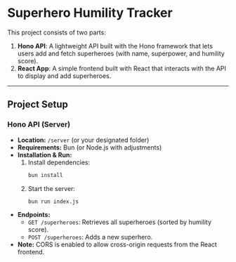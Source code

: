 # Superhero Humility Tracker

This project consists of two parts:

1. **Hono API**: A lightweight API built with the Hono framework that lets users add and fetch superheroes (with name, superpower, and humility score).  
2. **React App**: A simple frontend built with React that interacts with the API to display and add superheroes.

---

## Project Setup

### Hono API (Server)
- **Location:** `/server` (or your designated folder)
- **Requirements:** Bun (or Node.js with adjustments)  
- **Installation & Run:**
  1. Install dependencies:
     ```bash
     bun install
     ```
  2. Start the server:
     ```bash
     bun run index.js
     ```
- **Endpoints:**
  - `GET /superheroes`: Retrieves all superheroes (sorted by humility score).
  - `POST /superheroes`: Adds a new superhero.  
- **Note:** CORS is enabled to allow cross-origin requests from the React frontend.
